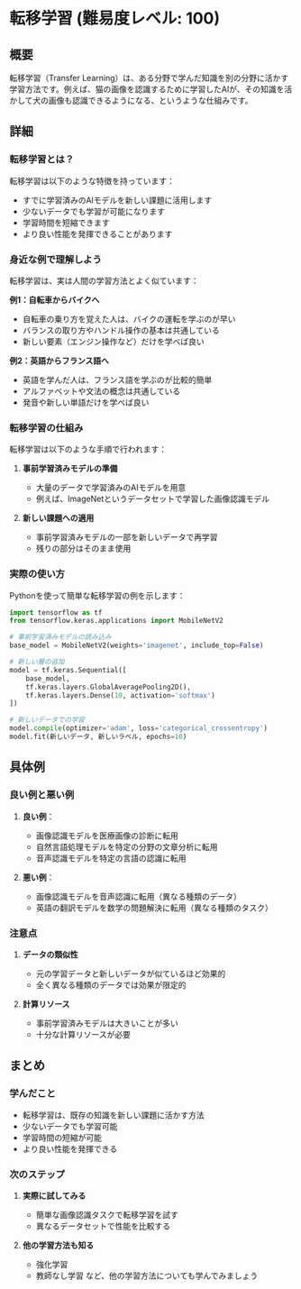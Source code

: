 # 転移学習 (難易度レベル: 100)

## 概要
転移学習（Transfer Learning）は、ある分野で学んだ知識を別の分野に活かす学習方法です。例えば、猫の画像を認識するために学習したAIが、その知識を活かして犬の画像も認識できるようになる、というような仕組みです。

## 詳細

### 転移学習とは？
転移学習は以下のような特徴を持っています：
- すでに学習済みのAIモデルを新しい課題に活用します
- 少ないデータでも学習が可能になります
- 学習時間を短縮できます
- より良い性能を発揮できることがあります

### 身近な例で理解しよう
転移学習は、実は人間の学習方法とよく似ています：

**例1：自転車からバイクへ**
- 自転車の乗り方を覚えた人は、バイクの運転を学ぶのが早い
- バランスの取り方やハンドル操作の基本は共通している
- 新しい要素（エンジン操作など）だけを学べば良い

**例2：英語からフランス語へ**
- 英語を学んだ人は、フランス語を学ぶのが比較的簡単
- アルファベットや文法の概念は共通している
- 発音や新しい単語だけを学べば良い

### 転移学習の仕組み
転移学習は以下のような手順で行われます：

1. **事前学習済みモデルの準備**
   - 大量のデータで学習済みのAIモデルを用意
   - 例えば、ImageNetというデータセットで学習した画像認識モデル

2. **新しい課題への適用**
   - 事前学習済みモデルの一部を新しいデータで再学習
   - 残りの部分はそのまま使用

### 実際の使い方
Pythonを使って簡単な転移学習の例を示します：

```python
import tensorflow as tf
from tensorflow.keras.applications import MobileNetV2

# 事前学習済みモデルの読み込み
base_model = MobileNetV2(weights='imagenet', include_top=False)

# 新しい層の追加
model = tf.keras.Sequential([
    base_model,
    tf.keras.layers.GlobalAveragePooling2D(),
    tf.keras.layers.Dense(10, activation='softmax')
])

# 新しいデータでの学習
model.compile(optimizer='adam', loss='categorical_crossentropy')
model.fit(新しいデータ, 新しいラベル, epochs=10)
```

## 具体例

### 良い例と悪い例
1. **良い例**：
   - 画像認識モデルを医療画像の診断に転用
   - 自然言語処理モデルを特定の分野の文章分析に転用
   - 音声認識モデルを特定の言語の認識に転用

2. **悪い例**：
   - 画像認識モデルを音声認識に転用（異なる種類のデータ）
   - 英語の翻訳モデルを数学の問題解決に転用（異なる種類のタスク）

### 注意点
1. **データの類似性**
   - 元の学習データと新しいデータが似ているほど効果的
   - 全く異なる種類のデータでは効果が限定的

2. **計算リソース**
   - 事前学習済みモデルは大きいことが多い
   - 十分な計算リソースが必要

## まとめ

### 学んだこと
- 転移学習は、既存の知識を新しい課題に活かす方法
- 少ないデータでも学習可能
- 学習時間の短縮が可能
- より良い性能を発揮できる

### 次のステップ
1. **実際に試してみる**
   - 簡単な画像認識タスクで転移学習を試す
   - 異なるデータセットで性能を比較する

2. **他の学習方法も知る**
   - 強化学習
   - 教師なし学習
   など、他の学習方法についても学んでみましょう 
